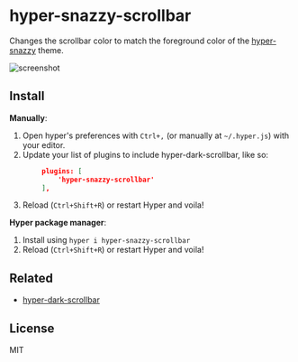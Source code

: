 # hyper-snazzy-scrollbar

Changes the scrollbar color to match the foreground color of the [hyper-snazzy](https://github.com/sindresorhus/hyper-snazzy) theme.

![screenshot](https://dev.moso.io/hyper/hyper-dark-scrollbar/screenshot.png)

## Install

**Manually**:

1. Open hyper's preferences with `Ctrl+,` (or manually at `~/.hyper.js`) with your editor.
2. Update your list of plugins to include hyper-dark-scrollbar, like so:

```json
        plugins: [
            'hyper-snazzy-scrollbar'
        ],
```

3. Reload (`Ctrl+Shift+R`) or restart Hyper and voila!

**Hyper package manager**:

1. Install using `hyper i hyper-snazzy-scrollbar`
2. Reload (`Ctrl+Shift+R`) or restart Hyper and voila!

## Related

- [hyper-dark-scrollbar](https://github.com/moso/hyper-dark-scrollbar)

## License

MIT
